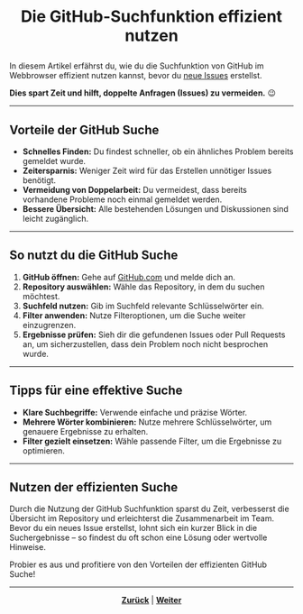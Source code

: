 # <p align="center">Die GitHub-Suchfunktion effizient nutzen</p>

In diesem Artikel erfährst du, wie du die Suchfunktion von GitHub im Webbrowser effizient nutzen kannst, bevor du [neue Issues](https://github.com/NADOOIT/NADOO-Launchpad/issues/new/choose) erstellst.

**Dies spart Zeit und hilft, doppelte Anfragen (Issues) zu vermeiden.** 😉

---

## Vorteile der GitHub Suche

- **Schnelles Finden:** Du findest schneller, ob ein ähnliches Problem bereits gemeldet wurde.
- **Zeitersparnis:** Weniger Zeit wird für das Erstellen unnötiger Issues benötigt.
- **Vermeidung von Doppelarbeit:** Du vermeidest, dass bereits vorhandene Probleme noch einmal gemeldet werden.
- **Bessere Übersicht:** Alle bestehenden Lösungen und Diskussionen sind leicht zugänglich.

---

## So nutzt du die GitHub Suche

1. **GitHub öffnen:** Gehe auf [GitHub.com](https://github.com) und melde dich an.
2. **Repository auswählen:** Wähle das Repository, in dem du suchen möchtest.
3. **Suchfeld nutzen:** Gib im Suchfeld relevante Schlüsselwörter ein.
4. **Filter anwenden:** Nutze Filteroptionen, um die Suche weiter einzugrenzen.
5. **Ergebnisse prüfen:** Sieh dir die gefundenen Issues oder Pull Requests an, um sicherzustellen, dass dein Problem noch nicht besprochen wurde.

---

## Tipps für eine effektive Suche

- **Klare Suchbegriffe:** Verwende einfache und präzise Wörter.
- **Mehrere Wörter kombinieren:** Nutze mehrere Schlüsselwörter, um genauere Ergebnisse zu erhalten.
- **Filter gezielt einsetzen:** Wähle passende Filter, um die Ergebnisse zu optimieren.

---

## Nutzen der effizienten Suche

Durch die Nutzung der GitHub Suchfunktion sparst du Zeit, verbesserst die Übersicht im Repository und erleichterst die Zusammenarbeit im Team. Bevor du ein neues Issue erstellst, lohnt sich ein kurzer Blick in die Suchergebnisse – so findest du oft schon eine Lösung oder wertvolle Hinweise.

Probier es aus und profitiere von den Vorteilen der effizienten GitHub Suche!

---

<p align="center"><a href="/docs/04-tools/01-github/06-notifications/README.md"><strong>Zurück</strong></a> | <a href="/docs/04-tools/01-github/08-markdown/README.md"><strong>Weiter</strong></a></p>
